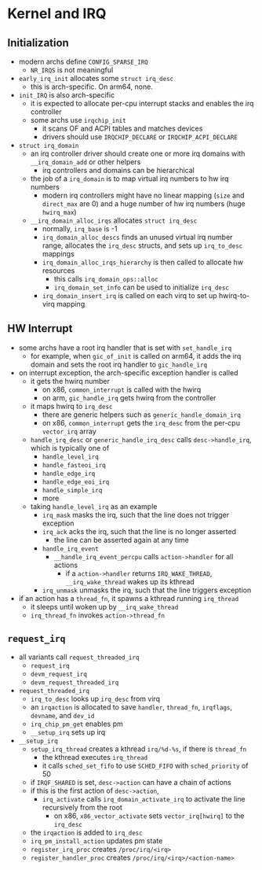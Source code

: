 Kernel and IRQ
==============

## Initialization

- modern archs define `CONFIG_SPARSE_IRQ`
  - `NR_IRQS` is not meaningful
- `early_irq_init` allocates some `struct irq_desc`
  - this is arch-specific.  On arm64, none.
- `init_IRQ` is also arch-specific
   - it is expected to allocate per-cpu interrupt stacks and enables the irq
     controller
   - some archs use `irqchip_init`
     - it scans OF and ACPI tables and matches devices
     - drivers should use `IRQCHIP_DECLARE` or `IRQCHIP_ACPI_DECLARE`
- `struct irq_domain`
  - an irq controller driver should create one or more irq domains with
    `__irq_domain_add` or other helpers
    - irq controllers and domains can be hierarchical
  - the job of a `irq_domain` is to map virtual irq numbers to hw irq numbers
    - modern irq controllers might have no linear mapping (`size` and
      `direct_max` are 0) and a huge number of hw irq numbers (huge
      `hwirq_max`)
  - `__irq_domain_alloc_irqs` allocates `struct irq_desc`
    - normally, `irq_base` is -1
    - `irq_domain_alloc_descs` finds an unused virtual irq number range,
      allocates the `irq_desc` structs, and sets up `irq_to_desc` mappings
    - `irq_domain_alloc_irqs_hierarchy` is then called to allocate hw
      resources
      - this calls `irq_domain_ops::alloc`
      - `irq_domain_set_info` can be used to initialize `irq_desc`
    - `irq_domain_insert_irq` is called on each virq to set up hwirq-to-virq
      mapping

## HW Interrupt

- some archs have a root irq handler that is set with `set_handle_irq`
  - for example, when `gic_of_init` is called on arm64, it adds the irq domain
    and sets the root irq handler to `gic_handle_irq`
- on interrupt exception, the arch-specific exception handler is called
  - it gets the hwirq number
    - on x86, `common_interrupt` is called with the hwirq
    - on arm, `gic_handle_irq` gets hwirq from the controller
  - it maps hwirq to `irq_desc`
    - there are generic helpers such as `generic_handle_domain_irq`
    - on x86, `common_interrupt` gets the `irq_desc` from the per-cpu
      `vector_irq` array
  - `handle_irq_desc` or `generic_handle_irq_desc` calls `desc->handle_irq`,
    which is typically one of
    - `handle_level_irq`
    - `handle_fasteoi_irq`
    - `handle_edge_irq`
    - `handle_edge_eoi_irq`
    - `handle_simple_irq`
    - more
  - taking `handle_level_irq` as an example
    - `irq_mask` masks the irq, such that the line does not trigger exception
    - `irq_ack` acks the irq, such that the line is no longer asserted
      - the line can be asserted again at any time
    - `handle_irq_event`
      - `__handle_irq_event_percpu` calls `action->handler` for all actions
        - if a `action->handler` returns `IRQ_WAKE_THREAD`,
          `__irq_wake_thread` wakes up its kthread
    - `irq_unmask` unmasks the irq, such that the line triggers exception
- if an action has a `thread_fn`, it spawns a kthread running `irq_thread`
  - it sleeps until woken up by `__irq_wake_thread`
  - `irq_thread_fn` invokes `action->thread_fn`

## `request_irq`

- all variants call `request_threaded_irq`
  - `request_irq`
  - `devm_request_irq`
  - `devm_request_threaded_irq`
- `request_threaded_irq`
  - `irq_to_desc` looks up `irq_desc` from virq
  - an `irqaction` is allocated to save `handler`, `thread_fn`, `irqflags`,
    `devname`, and `dev_id`
  - `irq_chip_pm_get` enables pm
  - `__setup_irq` sets up irq
- `__setup_irq`
  - `setup_irq_thread` creates a kthread `irq/%d-%s`, if there is `thread_fn`
    - the kthread executes `irq_thread`
    - it calls `sched_set_fifo` to use `SCHED_FIFO` with `sched_priority` of
      50
  - if `IRQF_SHARED` is set, `desc->action` can have a chain of actions
  - if this is the first action of `desc->action`,
    - `irq_activate` calls `irq_domain_activate_irq` to activate the line
      recursively from the root
      - on x86, `x86_vector_activate` sets `vector_irq[hwirq]` to the `irq_desc`
  - the `irqaction` is added to `irq_desc`
  - `irq_pm_install_action` updates pm state
  - `register_irq_proc` creates `/proc/irq/<irq>`
  - `register_handler_proc` creates `/proc/irq/<irq>/<action-name>`
